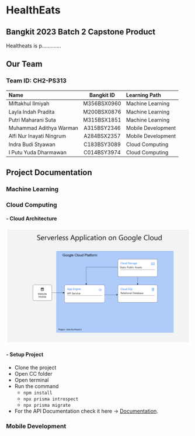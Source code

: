 # HealthEats
## Bangkit 2023 Batch 2 Capstone Product
Healtheats is p.............

## Our Team
### Team ID: CH2-PS313
| Name                    | Bangkit ID  | Learning Path      |
| :---                    |    :----:   |          :---      |
| Miftakhul Ilmiyah       | M356BSX0960 | Machine Learning   |
| Layla Indah Pradita     | M200BSX0876 | Machine Learning   | 
| Putri Maharani Suta     | M315BSX1851 | Machine Learning   |
| Muhammad Adithya Warman | A315BSY2346 | Mobile Development |
| Alfi Nur Inayati Ningrum| A284BSX2357 | Mobile Development |
| Indra Budi Styawan      | C183BSY3089 | Cloud Computing    |
| I Putu Yuda Dharmawan   | C014BSY3974 | Cloud Computing    |

## Project Documentation
### Machine Learning

### Cloud Computing
#### - Cloud Architecture
![This is our Architecture!](https://github.com/yudadh/HealthEats/blob/main/Github%20Assets/Architecture.png)
#### - Setup Project
- Clone the project
- Open CC folder
- Open terminal
- Run the command
  - `npm install`
  - `npx prisma introspect`
  - `npx prisma migrate` 
- For the API Documentation check it here -> [Documentation](https://documenter.getpostman.com/view/29695288/2s9YkobgDu).

### Mobile Development
